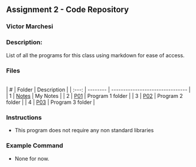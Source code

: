##  Assignment 2 - Code Repository
### Victor Marchesi
### Description:

List of all the programs for this class using markdown for ease of access.

### Files
\
|   #   | Folder    | Description                      |
| :---: | -------- | -------------------------------- |
|   1   | [Notes](./Notes) | My Notes |
|   2   | [P01](./P01) | Program 1 folder |
|   3   | [P02](./P02) | Program 2 folder |
|   4   | [P03](./P03) | Program 3 folder |

### Instructions

- This program does not require any non standard libraries

### Example Command

- None for now.
